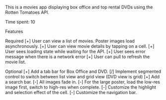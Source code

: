 This is a movies app displaying box office and top rental DVDs using the Rotten Tomatoes API.

Time spent: 10

Features

Required
[+] User can view a list of movies. Poster images load asynchronously.
[+] User can view movie details by tapping on a cell.
[+] User sees loading state while waiting for the API.
[+] User sees error message when there is a network error
[+] User can pull to refresh the movie list.

Optional
[+] Add a tab bar for Box Office and DVD.
[/] Implement segmented control to switch between list view and grid view (DVD view is grid)
[+] Add a search bar.
[-] All images fade in.
[-] For the large poster, load the low-res image first, switch to high-res when complete.
[-] Customize the highlight and selection effect of the cell.
[-] Customize the navigation bar.

